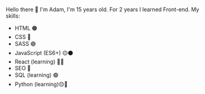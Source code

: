 Hello there 👋
I'm Adam, I'm 15 years old.
For 2 years I learned Front-end.
My skills:
- HTML 🟠
- CSS 🔵
- SASS 🟣
- JavaScript (ES6+) 🟡⚫
- React (learning) 🔵🔵
- SEO 🔴
- SQL (learning) 🟢
- Python (learning)🟡🔵
